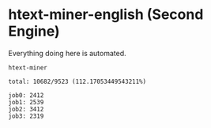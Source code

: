 # htext-miner-english (Second Engine)

Everything doing here is automated.

```
htext-miner

total: 10682/9523 (112.17053449543211%)

job0: 2412
job1: 2539
job2: 3412
job3: 2319
```